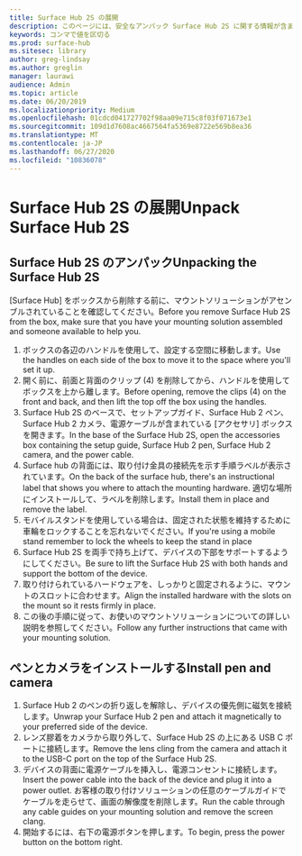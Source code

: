```yaml
---
title: Surface Hub 2S の展開
description: このページには、安全なアンパック Surface Hub 2S に関する情報が含まれています。
keywords: コンマで値を区切る
ms.prod: surface-hub
ms.sitesec: library
author: greg-lindsay
ms.author: greglin
manager: laurawi
audience: Admin
ms.topic: article
ms.date: 06/20/2019
ms.localizationpriority: Medium
ms.openlocfilehash: 01cdcd041727702f98aa09e715c8f03f071673e1
ms.sourcegitcommit: 109d1d7608ac4667564fa5369e8722e569b8ea36
ms.translationtype: MT
ms.contentlocale: ja-JP
ms.lasthandoff: 06/27/2020
ms.locfileid: "10836078"
---
```

# <span data-ttu-id="d8678-104">Surface Hub 2S の展開</span><span class="sxs-lookup"><span data-stu-id="d8678-104">Unpack Surface Hub 2S</span></span>

## <span data-ttu-id="d8678-105">Surface Hub 2S のアンパック</span><span class="sxs-lookup"><span data-stu-id="d8678-105">Unpacking the Surface Hub 2S</span></span>

<span data-ttu-id="d8678-106">[Surface Hub] をボックスから削除する前に、マウントソリューションがアセンブルされていることを確認してください。</span><span class="sxs-lookup"><span data-stu-id="d8678-106">Before you remove Surface Hub 2S from the box, make sure that you have your mounting solution assembled and someone available to help you.</span></span>

1. <span data-ttu-id="d8678-107">ボックスの各辺のハンドルを使用して、設定する空間に移動します。</span><span class="sxs-lookup"><span data-stu-id="d8678-107">Use the handles on each side of the box to move it to the space where you'll set it up.</span></span>
2. <span data-ttu-id="d8678-108">開く前に、前面と背面のクリップ (4) を削除してから、ハンドルを使用してボックスを上から離します。</span><span class="sxs-lookup"><span data-stu-id="d8678-108">Before opening, remove the clips (4) on the front and back, and then lift the top off the box using the handles.</span></span>
3. <span data-ttu-id="d8678-109">Surface Hub 2S のベースで、セットアップガイド、Surface Hub 2 ペン、Surface Hub 2 カメラ、電源ケーブルが含まれている [アクセサリ] ボックスを開きます。</span><span class="sxs-lookup"><span data-stu-id="d8678-109">In the base of the Surface Hub 2S, open the accessories box containing the setup guide, Surface Hub 2 pen, Surface Hub 2 camera, and the power cable.</span></span>
4. <span data-ttu-id="d8678-110">Surface hub の背面には、取り付け金具の接続先を示す手順ラベルが表示されています。</span><span class="sxs-lookup"><span data-stu-id="d8678-110">On the back of the surface hub, there's an instructional label that shows you where to attach the mounting hardware.</span></span> <span data-ttu-id="d8678-111">適切な場所にインストールして、ラベルを削除します。</span><span class="sxs-lookup"><span data-stu-id="d8678-111">Install them in place and remove the label.</span></span>
5. <span data-ttu-id="d8678-112">モバイルスタンドを使用している場合は、固定された状態を維持するために車輪をロックすることを忘れないでください。</span><span class="sxs-lookup"><span data-stu-id="d8678-112">If you're using a mobile stand remember to lock the wheels to keep the stand in place</span></span>
6. <span data-ttu-id="d8678-113">Surface Hub 2S を両手で持ち上げて、デバイスの下部をサポートするようにしてください。</span><span class="sxs-lookup"><span data-stu-id="d8678-113">Be sure to lift the Surface Hub 2S with both hands and support the bottom of the device.</span></span>
7. <span data-ttu-id="d8678-114">取り付けられているハードウェアを、しっかりと固定されるように、マウントのスロットに合わせます。</span><span class="sxs-lookup"><span data-stu-id="d8678-114">Align the installed hardware with the slots on the mount so it rests firmly in place.</span></span>
8. <span data-ttu-id="d8678-115">この後の手順に従って、お使いのマウントソリューションについての詳しい説明を参照してください。</span><span class="sxs-lookup"><span data-stu-id="d8678-115">Follow any further instructions that came with your mounting solution.</span></span>

## <span data-ttu-id="d8678-116">ペンとカメラをインストールする</span><span class="sxs-lookup"><span data-stu-id="d8678-116">Install pen and camera</span></span>

1. <span data-ttu-id="d8678-117">Surface Hub 2 のペンの折り返しを解除し、デバイスの優先側に磁気を接続します。</span><span class="sxs-lookup"><span data-stu-id="d8678-117">Unwrap your Surface Hub 2 pen and attach it magnetically to your preferred side of the device.</span></span>
2. <span data-ttu-id="d8678-118">レンズ膠着をカメラから取り外して、Surface Hub 2S の上にある USB C ポートに接続します。</span><span class="sxs-lookup"><span data-stu-id="d8678-118">Remove the lens cling from the camera and attach it to the USB-C port on the top of the Surface Hub 2S.</span></span>
3. <span data-ttu-id="d8678-119">デバイスの背面に電源ケーブルを挿入し、電源コンセントに接続します。</span><span class="sxs-lookup"><span data-stu-id="d8678-119">Insert the power cable into the back of the device and plug it into a power outlet.</span></span> <span data-ttu-id="d8678-120">お客様の取り付けソリューションの任意のケーブルガイドでケーブルを走らせて、画面の解像度を削除します。</span><span class="sxs-lookup"><span data-stu-id="d8678-120">Run the cable through any cable guides on your mounting solution and remove the screen clang.</span></span>
4. <span data-ttu-id="d8678-121">開始するには、右下の電源ボタンを押します。</span><span class="sxs-lookup"><span data-stu-id="d8678-121">To begin, press the power button on the bottom right.</span></span>
